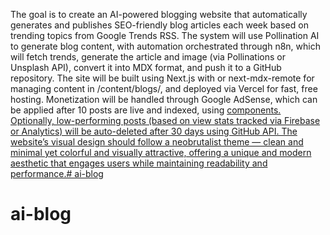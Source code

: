 The goal is to create an AI-powered blogging website that automatically generates and publishes SEO-friendly blog articles each week based on trending topics from Google Trends RSS. The system will use Pollination AI to generate blog content, with automation orchestrated through n8n, which will fetch trends, generate the article and image (via Pollinations or Unsplash API), convert it into MDX format, and push it to a GitHub repository. The site will be built using Next.js with or next-mdx-remote for managing content in /content/blogs/, and deployed via Vercel for fast, free hosting. Monetization will be handled through Google AdSense, which can be applied after 10 posts are live and indexed, using <ins> components. Optionally, low-performing posts (based on view stats tracked via Firebase or Analytics) will be auto-deleted after 30 days using GitHub API. The website’s visual design should follow a neobrutalist theme — clean and minimal yet colorful and visually attractive, offering a unique and modern aesthetic that engages users while maintaining readability and performance.# ai-blog
# ai-blog
